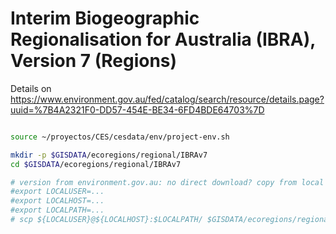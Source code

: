 
# Interim Biogeographic Regionalisation for Australia (IBRA), Version 7 (Regions)

Details on
https://www.environment.gov.au/fed/catalog/search/resource/details.page?uuid=%7B4A2321F0-DD57-454E-BE34-6FD4BDE64703%7D

```sh

source ~/proyectos/CES/cesdata/env/project-env.sh

mkdir -p $GISDATA/ecoregions/regional/IBRAv7
cd $GISDATA/ecoregions/regional/IBRAv7

# version from environment.gov.au: no direct download? copy from local version
#export LOCALUSER=...
#export LOCALHOST=...
#export LOCALPATH=...
# scp ${LOCALUSER}@${LOCALHOST}:$LOCALPATH/ $GISDATA/ecoregions/regional/IBRAv7/

```
